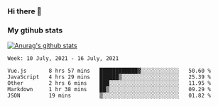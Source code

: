 ### Hi there 👋

### My gtihub stats

[![Anurag's github stats](https://github-readme-stats.vercel.app/api?username=gaozhidong)](https://github.com/gaozhidong/github-readme-stats)

<!--START_SECTION:waka-->
```text
Week: 10 July, 2021 - 16 July, 2021

Vue.js       8 hrs 57 mins   ████████████▓░░░░░░░░░░░░   50.60 % 
JavaScript   4 hrs 29 mins   ██████▒░░░░░░░░░░░░░░░░░░   25.39 % 
Other        2 hrs 6 mins    ███░░░░░░░░░░░░░░░░░░░░░░   11.95 % 
Markdown     1 hr 38 mins    ██▒░░░░░░░░░░░░░░░░░░░░░░   09.29 % 
JSON         19 mins         ▒░░░░░░░░░░░░░░░░░░░░░░░░   01.82 % 
```
<!--END_SECTION:waka-->
